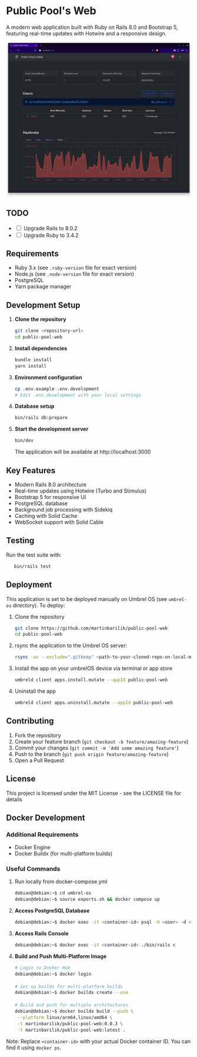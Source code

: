 # Public Pool's Web

A modern web application built with Ruby on Rails 8.0 and Bootstrap 5, featuring real-time updates with Hotwire and a responsive design.

![screenshot of the application](/umbrel-os/images/1.png)

## TODO

* <input type="checkbox"> Upgrade Rails to 8.0.2
* <input type="checkbox"> Upgrade Ruby to 3.4.2

## Requirements

- Ruby 3.x (see `.ruby-version` file for exact version)
- Node.js (see `.node-version` file for exact version)
- PostgreSQL
- Yarn package manager

## Development Setup

1. **Clone the repository**
   ```bash
   git clone <repository-url>
   cd public-pool-web
   ```

2. **Install dependencies**
   ```bash
   bundle install
   yarn install
   ```

3. **Environment configuration**
   ```bash
   cp .env.example .env.development
   # Edit .env.development with your local settings
   ```

4. **Database setup**
   ```bash
   bin/rails db:prepare
   ```

5. **Start the development server**
   ```bash
   bin/dev
   ```
   The application will be available at http://localhost:3000

## Key Features

- Modern Rails 8.0 architecture
- Real-time updates using Hotwire (Turbo and Stimulus)
- Bootstrap 5 for responsive UI
- PostgreSQL database
- Background job processing with Sidekiq
- Caching with Solid Cache
- WebSocket support with Solid Cable

## Testing

Run the test suite with:
```bash
   bin/rails test
```

## Deployment

This application is set to be deployed manually on Umbrel OS (see `umbrel-os` directory). To deploy:

1. Clone the repository
   ```bash
   git clone https://github.com/martinbarilik/public-pool-web
   cd public-pool-web
   ```

2. rsync the application to the Umbrel OS server:
   ```bash
   rsync -av --exclude=".gitkeep" <path-to-your-cloned-repo-on-local-machine>/public-pool-web/umbrel-os umbrel@umbrel.local:/home/umbrel/umbrel/app-stores/getumbrel-umbrel-apps-github-53f74447/
   ```

3. Install the app on your umbrelOS device via terminal or app store
   ```bash
   umbreld client apps.install.mutate --appId public-pool-web
   ```   

4. Uninstall the app
   ```bash
   umbreld client apps.uninstall.mutate --appId public-pool-web
   ```

## Contributing

1. Fork the repository
2. Create your feature branch (`git checkout -b feature/amazing-feature`)
3. Commit your changes (`git commit -m 'Add some amazing feature'`)
4. Push to the branch (`git push origin feature/amazing-feature`)
5. Open a Pull Request

## License

This project is licensed under the MIT License - see the LICENSE file for details


## Docker Development

### Additional Requirements

- Docker Engine
- Docker Buildx (for multi-platform builds)

### Useful Commands

1. Run locally from docker-compose.yml
   ```bash
   debian@debian:~$ cd umbrel-os
   debian@debian:~$ source exports.sh && docker compose up
   ```

2. **Access PostgreSQL Database**
   ```bash
   debian@debian:~$ docker exec -it <container-id> psql -U <user> -d <dbname>
   ```

3. **Access Rails Console**
   ```bash
   debian@debian:~$ docker exec -it <container-id> ./bin/rails c
   ```

4. **Build and Push Multi-Platform Image**
   ```bash
   # Login to Docker Hub
   debian@debian:~$ docker login

   # Set up buildx for multi-platform builds
   debian@debian:~$ docker buildx create --use

   # Build and push for multiple architectures
   debian@debian:~$ docker buildx build --push \
    --platform linux/arm64,linux/amd64 \
    -t martinbarilik/public-pool-web:0.0.3 \
    -t martinbarilik/public-pool-web:latest .
   ```

Note: Replace `<container-id>` with your actual Docker container ID. You can find it using `docker ps`.